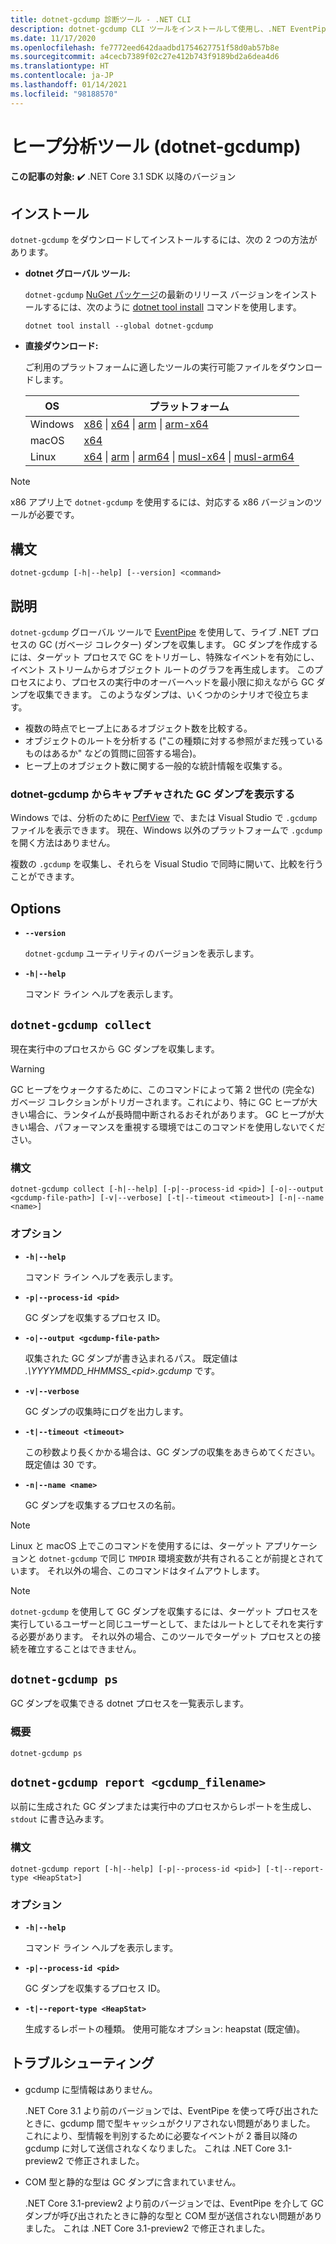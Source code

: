 ```yaml
---
title: dotnet-gcdump 診断ツール - .NET CLI
description: dotnet-gcdump CLI ツールをインストールして使用し、.NET EventPipe を使ってライブ .NET プロセスの GC (ガベージ コレクター) ダンプを収集する方法について学習します。
ms.date: 11/17/2020
ms.openlocfilehash: fe7772eed642daadbd1754627751f58d0ab57b8e
ms.sourcegitcommit: a4cecb7389f02c27e412b743f9189bd2a6dea4d6
ms.translationtype: HT
ms.contentlocale: ja-JP
ms.lasthandoff: 01/14/2021
ms.locfileid: "98188570"
---
```

# <a name="heap-analysis-tool-dotnet-gcdump"></a>ヒープ分析ツール (dotnet-gcdump)

**この記事の対象:** ✔️ .NET Core 3.1 SDK 以降のバージョン

## <a name="install"></a>インストール

`dotnet-gcdump` をダウンロードしてインストールするには、次の 2 つの方法があります。

- **dotnet グローバル ツール:**

  `dotnet-gcdump` [NuGet パッケージ](https://www.nuget.org/packages/dotnet-gcdump)の最新のリリース バージョンをインストールするには、次のように [dotnet tool install](../tools/dotnet-tool-install.md) コマンドを使用します。

  ```dotnetcli
  dotnet tool install --global dotnet-gcdump
  ```

- **直接ダウンロード:**

  ご利用のプラットフォームに適したツールの実行可能ファイルをダウンロードします。

  | OS  | プラットフォーム |
  | --- | -------- |
  | Windows | [x86](https://aka.ms/dotnet-gcdump/win-x86) \| [x64](https://aka.ms/dotnet-gcdump/win-x64) \| [arm](https://aka.ms/dotnet-gcdump/win-arm) \| [arm-x64](https://aka.ms/dotnet-gcdump/win-arm64) |
  | macOS   | [x64](https://aka.ms/dotnet-gcdump/osx-x64) |
  | Linux   | [x64](https://aka.ms/dotnet-gcdump/linux-x64) \| [arm](https://aka.ms/dotnet-gcdump/linux-arm) \| [arm64](https://aka.ms/dotnet-gcdump/linux-arm64) \| [musl-x64](https://aka.ms/dotnet-gcdump/linux-musl-x64) \| [musl-arm64](https://aka.ms/dotnet-gcdump/linux-musl-arm64) |

> [!NOTE]
> x86 アプリ上で `dotnet-gcdump` を使用するには、対応する x86 バージョンのツールが必要です。

## <a name="synopsis"></a>構文

```console
dotnet-gcdump [-h|--help] [--version] <command>
```

## <a name="description"></a>説明

`dotnet-gcdump` グローバル ツールで [EventPipe](./eventpipe.md) を使用して、ライブ .NET プロセスの GC (ガベージ コレクター) ダンプを収集します。 GC ダンプを作成するには、ターゲット プロセスで GC をトリガーし、特殊なイベントを有効にし、イベント ストリームからオブジェクト ルートのグラフを再生成します。 このプロセスにより、プロセスの実行中のオーバーヘッドを最小限に抑えながら GC ダンプを収集できます。 このようなダンプは、いくつかのシナリオで役立ちます。

- 複数の時点でヒープ上にあるオブジェクト数を比較する。
- オブジェクトのルートを分析する ("この種類に対する参照がまだ残っているものはあるか" などの質問に回答する場合)。
- ヒープ上のオブジェクト数に関する一般的な統計情報を収集する。

### <a name="view-the-gc-dump-captured-from-dotnet-gcdump"></a>dotnet-gcdump からキャプチャされた GC ダンプを表示する

Windows では、分析のために [PerfView](https://github.com/microsoft/perfview) で、または Visual Studio で `.gcdump` ファイルを表示できます。 現在、Windows 以外のプラットフォームで `.gcdump` を開く方法はありません。

複数の `.gcdump` を収集し、それらを Visual Studio で同時に開いて、比較を行うことができます。

## <a name="options"></a>Options

- **`--version`**

  `dotnet-gcdump` ユーティリティのバージョンを表示します。

- **`-h|--help`**

  コマンド ライン ヘルプを表示します。

## `dotnet-gcdump collect`

現在実行中のプロセスから GC ダンプを収集します。

> [!WARNING]
> GC ヒープをウォークするために、このコマンドによって第 2 世代の (完全な) ガベージ コレクションがトリガーされます。これにより、特に GC ヒープが大きい場合に、ランタイムが長時間中断されるおそれがあります。 GC ヒープが大きい場合、パフォーマンスを重視する環境ではこのコマンドを使用しないでください。

### <a name="synopsis"></a>構文

```console
dotnet-gcdump collect [-h|--help] [-p|--process-id <pid>] [-o|--output <gcdump-file-path>] [-v|--verbose] [-t|--timeout <timeout>] [-n|--name <name>]
```

### <a name="options"></a>オプション

- **`-h|--help`**

  コマンド ライン ヘルプを表示します。

- **`-p|--process-id <pid>`**

  GC ダンプを収集するプロセス ID。

- **`-o|--output <gcdump-file-path>`**

  収集された GC ダンプが書き込まれるパス。 既定値は *.\\YYYYMMDD\_HHMMSS\_\<pid>.gcdump* です。

- **`-v|--verbose`**

  GC ダンプの収集時にログを出力します。

- **`-t|--timeout <timeout>`**

  この秒数より長くかかる場合は、GC ダンプの収集をあきらめてください。 既定値は 30 です。

- **`-n|--name <name>`**

  GC ダンプを収集するプロセスの名前。

> [!NOTE]
> Linux と macOS 上でこのコマンドを使用するには、ターゲット アプリケーションと `dotnet-gcdump` で同じ `TMPDIR` 環境変数が共有されることが前提とされています。 それ以外の場合、このコマンドはタイムアウトします。

> [!NOTE]
> `dotnet-gcdump` を使用して GC ダンプを収集するには、ターゲット プロセスを実行しているユーザーと同じユーザーとして、またはルートとしてそれを実行する必要があります。 それ以外の場合、このツールでターゲット プロセスとの接続を確立することはできません。

## `dotnet-gcdump ps`

GC ダンプを収集できる dotnet プロセスを一覧表示します。

### <a name="synopsis"></a>概要

```console
dotnet-gcdump ps
```

## `dotnet-gcdump report <gcdump_filename>`

以前に生成された GC ダンプまたは実行中のプロセスからレポートを生成し、`stdout` に書き込みます。

### <a name="synopsis"></a>構文

```console
dotnet-gcdump report [-h|--help] [-p|--process-id <pid>] [-t|--report-type <HeapStat>]
```

### <a name="options"></a>オプション

- **`-h|--help`**

  コマンド ライン ヘルプを表示します。

- **`-p|--process-id <pid>`**

  GC ダンプを収集するプロセス ID。

- **`-t|--report-type <HeapStat>`**

  生成するレポートの種類。 使用可能なオプション: heapstat (既定値)。

## <a name="troubleshoot"></a>トラブルシューティング

- gcdump に型情報はありません。

   .NET Core 3.1 より前のバージョンでは、EventPipe を使って呼び出されたときに、gcdump 間で型キャッシュがクリアされない問題がありました。 これにより、型情報を判別するために必要なイベントが 2 番目以降の gcdump に対して送信されなくなりました。 これは .NET Core 3.1-preview2 で修正されました。

- COM 型と静的な型は GC ダンプに含まれていません。

   .NET Core 3.1-preview2 より前のバージョンでは、EventPipe を介して GC ダンプが呼び出されたときに静的な型と COM 型が送信されない問題がありました。 これは .NET Core 3.1-preview2 で修正されました。
